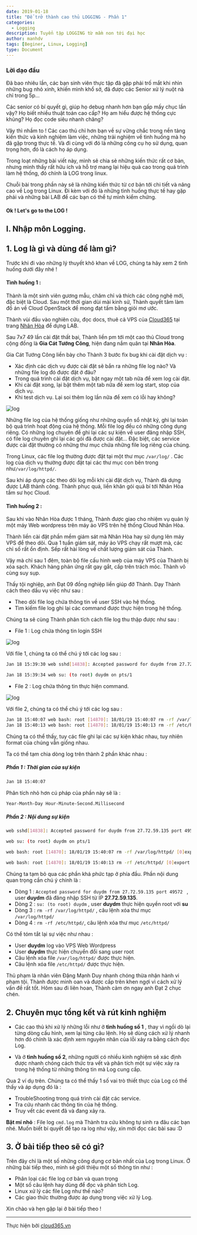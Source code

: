 ```yaml
---
date: 2019-01-18
title: "Để trở thành cao thủ LOGGING - Phần 1"
categories:
  - Logging
description: Tuyển tập LOGGING từ mầm non tới đại học
author: manhdv
tags: [Beginer, Linux, Logging]
type: Document
---
```


### Lời dạo đầu

Đã bao nhiêu lần, các bạn sinh viên thực tập đã gặp phải trố mắt khi nhìn những bug nhỏ xinh, khiến mình khổ sở, đã được các Senior xử lý nuột nà chỉ trong 5p...

Các senior có bí quyết gì, giúp họ debug nhanh hơn bạn gấp mấy chục lần vậy? Họ biết nhiều thuật toán cao cấp? Họ am hiểu được hệ thống cực khủng? Họ đọc code siêu nhanh chăng?

Vậy thì nhầm to ! Các cao thủ chỉ hơn bạn về sự vững chắc trong nền tảng kiến thức và kinh nghiệm làm việc, những trải nghiệm về tình huống mà họ đã gặp trong thực tế. Và đi cùng với đó là những công cụ họ sử dụng, quan trọng hơn, đó là cách họ áp dụng. 

Trong loạt những bài viết này, mình sẽ chia sẻ những kiến thức rất cơ bản, nhưng mình thấy rất hữu ích và hỗ trợ mang lại hiệu quả cao trong quá trình làm hệ thống, đó chính là LOG trong linux. 

Chuỗi bài trong phần này sẽ là những kiến thức từ cơ bản tới chi tiết và nâng cao về Log trong Linux. Đi kèm với đó là những tình huống thực tế hay gặp phải và những bài LAB để các bạn có thể tự mình kiểm chứng.
 
#### Ok ! Let's go to the LOG ! 

## I. Nhập môn Logging. 

## 1. Log là gì và dùng để làm gì? 

Trước khi đi vào những lý thuyết khô khan về LOG, chúng ta hãy xem 2 tình huống dưới đây nhé !

#### Tình huống 1 : 

Thành là một sinh viên gương mẫu, chăm chỉ và thích các công nghệ mới, đặc biệt là Cloud. Sau một thời gian dùi mài kinh sử, Thành quyết tâm làm đồ án về Cloud OpenStack để mong đạt tấm bằng giỏi mơ ước. 

Thành vùi đầu vào nghiên cứu, đọc docs, thuê cả VPS của <a href="https://cloud365.vn/" >Cloud365</a> tại trang <a href="https://nhanhoa.com/may-chu/may-chu-ao-vps.html" target="_blank">Nhân Hòa</a> để dựng LAB.

Sau 7x7 49 lần cài đặt thất bại, Thành liền pm tới một cao thủ Cloud trong cộng đồng là **Gia Cát Tướng Công**, hiện đang nắm quân tại **Nhân Hòa**. 

Gia Cát Tướng Công liền bày cho Thành 3 bước fix bug khi cài đặt dịch vụ : 

 - Xác định các dịch vụ được cài đặt sẽ bắn ra những file log nào? Và những file log đó được đặt ở đâu?
 - Trong quá trình cài đặt dịch vụ, bật ngay một tab nữa để xem log cài đặt.
 - Khi cài đặt xong, lại bật thêm một tab nữa để xem log start, stop của dịch vụ.
 - Khi test dịch vụ. Lại soi thêm log lần nữa để xem có lỗi hay không?
	
![log](/images/img-logging/log-01.png)

Những file log của hệ thống giống như những quyển sổ nhật ký, ghi lại toàn bộ quá trình hoạt động của hệ thống. Mỗi file log đều có những công dụng riêng. Có những log chuyên để ghi lại các sự kiện về user đăng nhập SSH, có file log chuyên ghi lại các gói đã được cài đặt... Đặc biệt, các service được cài đặt thường có những thư mục chứa những file log riêng của chúng. 

Trong Linux, các file log thường được đặt tại một thư mục ``/var/log/`` . Các log của dịch vụ thường được đặt tại các thư mục con bên trong như``/var/log/httpd/``. 

Sau khi áp dụng các theo dõi log mỗi khi cài đặt dịch vụ, Thành đã dựng được LAB thành công. Thành phục quá, liền khăn gói quả bí tới Nhân Hòa tầm sư học Cloud. 

#### Tình huống 2 : 

Sau khi vào Nhân Hòa được 1 tháng, Thành được giao cho nhiệm vụ quản lý một máy Web wordpress trên máy ảo VPS trên hệ thống Cloud Nhân Hòa. 

Thành liền cài đặt phần mềm giám sát mà Nhân Hòa hay sử dụng lên máy VPS để theo dõi. Qua 1 tuần giám sát, máy ảo VPS chạy rất mượt mà, các chỉ số rất ổn định. Sếp rất hài lòng về chất lượng giám sát của Thành. 

Vậy mà chỉ sau 1 đêm, toàn bộ file cấu hình web của máy VPS của Thành bị xóa sạch. Khách hàng phản ứng rất gay gắt, cấp trên trách móc. Thành vô cùng suy sụp. 

Thấy tội nghiệp, anh Đạt 09 đồng nghiệp liền giúp đỡ Thành. Dạy Thành cách theo dấu vụ việc như sau : 

 - Theo dõi file log chứa thông tin về user SSH vào hệ thống.
 - Tìm kiếm file log ghi lại các command được thực hiện trong hệ thống. 
 
Chúng ta sẽ cùng Thành phân tích cách file log thu thập được như sau : 

- File 1 : Log chứa thông tin login SSH

![log](/images/img-logging/log-03.png)

Với file 1, chúng ta có thể chú ý tới các log sau : 
```sh
Jan 18 15:39:30 web sshd[14838]: Accepted password for duydm from 27.72.59.135 port 49572 ssh2

Jan 18 15:39:34 web su: (to root) duydm on pts/1
```

- File 2 : Log chứa thông tin thực hiện command.

![log](/images/img-logging/log-02.png)

Với file 2, chúng ta có thể chú ý tới các log sau : 

```sh
Jan 18 15:40:07 web bash: root [14870]: 18/01/19 15:40:07 rm -rf /var/log/httpd/ [0]export
Jan 18 15:40:13 web bash: root [14870]: 18/01/19 15:40:13 rm -rf /etc/httpd/ [0]export
```


Chúng ta có thể thấy, tuy các file ghi lại các sự kiện khác nhau, tuy nhiên format của chúng vẫn giống nhau. 

Ta có thể tạm chia dòng log trên thành 2 phần khác nhau :

##### Phần 1 : Thời gian của sự kiện
```sh
Jan 18 15:40:07
```

Phân tích nhỏ hơn cú pháp của phần này sẽ là : 

```sh
Year-Month-Day Hour-Minute-Second.Millisecond
```

##### Phần 2 : Nội dung sự kiện
 
```sh
web sshd[14838]: Accepted password for duydm from 27.72.59.135 port 49572 

web su: (to root) duydm on pts/1

web bash: root [14870]: 18/01/19 15:40:07 rm -rf /var/log/httpd/ [0]export

web bash: root [14870]: 18/01/19 15:40:13 rm -rf /etc/httpd/ [0]export
```

Chúng ta tạm bỏ qua các phần khá phức tạp ở phía đầu. Phần nội dung quan trọng cần chú ý chính là :
 
 - Dòng 1 : ``Accepted password for duydm from 27.72.59.135 port 49572 `` , user **duydm** đã đăng nhập SSH từ IP **27.72.59.135**.
 - Dòng 2 : ``su: (to root) duydm`` , user **duydm** thực hiện quyền root với **su**
 - Dòng 3 : ``rm -rf /var/log/httpd/`` , câu lệnh xóa thư mục `/var/log/httpd/`
 - Dòng 4 : ``rm -rf /etc/httpd/``, câu lệnh xóa thư mục `/etc/httpd/`

Có thể tóm tắt lại sự việc như nhau : 

 - User **duydm** log vào VPS Web Wordpress
 - User **duydm** thực hiện chuyển đổi sang user root
 - Câu lệnh xóa file ``/var/log/httpd/`` được thực hiện.
 - Câu lệnh xóa file ``/etc/httpd/`` được thực hiện. 
 
Thủ phạm là nhân viên Đặng Mạnh Duy nhanh chóng thừa nhận hành vi phạm tội. Thành được minh oan và được cấp trên khen ngợi vì cách xử lý vấn đề rất tốt. Hôm sau đi liên hoan, Thành cảm ơn ngay anh Đạt 2 chục chén. 

## 2. Chuyên mục tổng kết và rút kinh nghiệm 

- Các cao thủ khi xử lý những lỗi như ở **tình huống số 1** , thay vì ngồi dò lại từng dòng cấu hình, xem lại từng câu lệnh. Họ sẽ dùng cách xử lý nhanh hơn đó chính là xác định xem nguyên nhân của lỗi xảy ra bằng cách đọc Log.

- Và ở **tình huống số 2**, những người có nhiều kinh nghiệm sẽ xác định được nhanh chóng cách thức tra vết và phân tích một sự việc xảy ra trong hệ thống từ những thông tin mà Log cung cấp.


Qua 2 ví dụ trên. Chúng ta có thể thấy 1 số vai trò thiết thực của Log có thể thấy và áp dụng đó là : 

 - TroubleShooting trong quá trình cài đặt các service.
 - Tra cứu nhanh các thông tin của hệ thống.
 - Truy vết các event đã và đang xảy ra.

**Bật mí nhỏ** : File log `cmd.log` mà Thành tra cứu không tự sinh ra đâu các bạn nhé. Muốn biết bí quyết để tạo ra log như vậy, xin mời đọc các bài sau :D 

## 3. Ở bài tiếp theo sẽ có gì?

Trên đây chỉ là một số những công dụng cơ bản nhất của Log trong Linux. Ở những bài tiếp theo, mình sẽ giới thiệu một số thông tin như :
 
 - Phân loại các file log cơ bản và quan trọng
 - Một số câu lệnh hay dùng để đọc và phân tích Log.
 - Linux xử lý các file Log như thế nào?
 - Các giao thức thường được áp dụng trong việc xử lý Log.
 
Xin chào và hẹn gặp lại ở bài tiếp theo !

---
Thực hiện bởi [cloud365.vn](https://cloud365.vn/)

